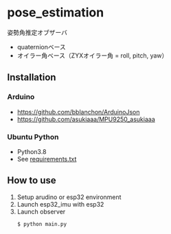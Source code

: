 # pose_estimation  

姿勢角推定オブザーバ
- quaternionベース
- オイラー角ベース（ZYXオイラー角 = roll, pitch, yaw）

## Installation

### Arduino
- https://github.com/bblanchon/ArduinoJson
- https://github.com/asukiaaa/MPU9250_asukiaaa

### Ubuntu Python
- Python3.8
- See [requirements.txt](requirements.txt)

## How to use

1. Setup arudino or esp32 environment
2. Launch esp32_imu with esp32
3. Launch observer
   ```
   $ python main.py
   ```

